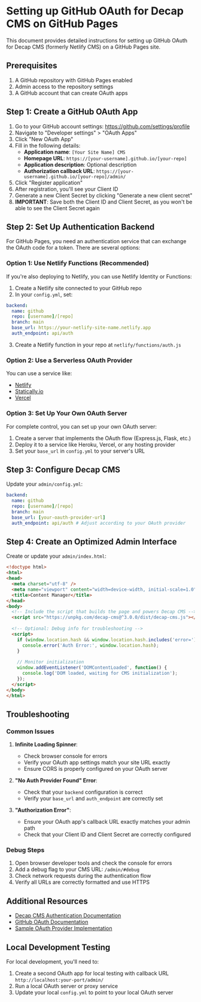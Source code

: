 # Setting up GitHub OAuth for Decap CMS on GitHub Pages

This document provides detailed instructions for setting up GitHub OAuth for Decap CMS (formerly Netlify CMS) on a GitHub Pages site.

## Prerequisites

1. A GitHub repository with GitHub Pages enabled
2. Admin access to the repository settings
3. A GitHub account that can create OAuth apps

## Step 1: Create a GitHub OAuth App

1. Go to your GitHub account settings: https://github.com/settings/profile
2. Navigate to "Developer settings" > "OAuth Apps"
3. Click "New OAuth App"
4. Fill in the following details:
   - **Application name**: `[Your Site Name] CMS`
   - **Homepage URL**: `https://[your-username].github.io/[your-repo]`
   - **Application description**: Optional description
   - **Authorization callback URL**: `https://[your-username].github.io/[your-repo]/admin/`
5. Click "Register application"
6. After registration, you'll see your Client ID
7. Generate a new Client Secret by clicking "Generate a new client secret"
8. **IMPORTANT**: Save both the Client ID and Client Secret, as you won't be able to see the Client Secret again

## Step 2: Set Up Authentication Backend

For GitHub Pages, you need an authentication service that can exchange the OAuth code for a token. There are several options:

### Option 1: Use Netlify Functions (Recommended)

If you're also deploying to Netlify, you can use Netlify Identity or Functions:

1. Create a Netlify site connected to your GitHub repo
2. In your `config.yml`, set:

```yaml
backend:
  name: github
  repo: [username]/[repo]
  branch: main
  base_url: https://your-netlify-site-name.netlify.app
  auth_endpoint: api/auth
```

3. Create a Netlify function in your repo at `netlify/functions/auth.js`

### Option 2: Use a Serverless OAuth Provider

You can use a service like:
- [Netlify](https://github.com/netlify/netlify-cms-github-oauth-provider)
- [Statically.io](https://github.com/staticallyio/staticaly-oauth)
- [Vercel](https://github.com/ublabs/netlify-cms-oauth)

### Option 3: Set Up Your Own OAuth Server

For complete control, you can set up your own OAuth server:

1. Create a server that implements the OAuth flow (Express.js, Flask, etc.)
2. Deploy it to a service like Heroku, Vercel, or any hosting provider
3. Set your `base_url` in `config.yml` to your server's URL

## Step 3: Configure Decap CMS

Update your `admin/config.yml`:

```yaml
backend:
  name: github
  repo: [username]/[repo]
  branch: main
  base_url: [your-oauth-provider-url]
  auth_endpoint: api/auth # Adjust according to your OAuth provider
```

## Step 4: Create an Optimized Admin Interface

Create or update your `admin/index.html`:

```html
<!doctype html>
<html>
<head>
  <meta charset="utf-8" />
  <meta name="viewport" content="width=device-width, initial-scale=1.0" />
  <title>Content Manager</title>
</head>
<body>
  <!-- Include the script that builds the page and powers Decap CMS -->
  <script src="https://unpkg.com/decap-cms@^3.0.0/dist/decap-cms.js"></script>
  
  <!-- Optional: Debug info for troubleshooting -->
  <script>
    if (window.location.hash && window.location.hash.includes('error=')) {
      console.error('Auth Error:', window.location.hash);
    }
    
    // Monitor initialization
    window.addEventListener('DOMContentLoaded', function() {
      console.log('DOM loaded, waiting for CMS initialization');
    });
  </script>
</body>
</html>
```

## Troubleshooting

### Common Issues

1. **Infinite Loading Spinner**:
   - Check browser console for errors
   - Verify your OAuth app settings match your site URL exactly
   - Ensure CORS is properly configured on your OAuth server

2. **"No Auth Provider Found" Error**:
   - Check that your `backend` configuration is correct
   - Verify your `base_url` and `auth_endpoint` are correctly set

3. **"Authorization Error"**:
   - Ensure your OAuth app's callback URL exactly matches your admin path
   - Check that your Client ID and Client Secret are correctly configured

### Debug Steps

1. Open browser developer tools and check the console for errors
2. Add a debug flag to your CMS URL: `/admin/#debug`
3. Check network requests during the authentication flow
4. Verify all URLs are correctly formatted and use HTTPS

## Additional Resources

- [Decap CMS Authentication Documentation](https://decapcms.org/docs/backends-overview/)
- [GitHub OAuth Documentation](https://docs.github.com/en/developers/apps/building-oauth-apps)
- [Sample OAuth Provider Implementation](https://github.com/vencax/netlify-cms-github-oauth-provider)

## Local Development Testing

For local development, you'll need to:

1. Create a second OAuth app for local testing with callback URL `http://localhost:your-port/admin/`
2. Run a local OAuth server or proxy service
3. Update your local `config.yml` to point to your local OAuth server
